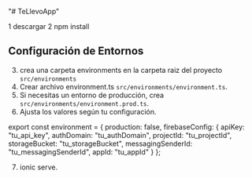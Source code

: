 "# TeLlevoApp" 

1 descargar
2 npm install

## Configuración de Entornos

3. crea una carpeta environments en la carpeta raiz del proyecto `src/environments`
4. Crear archivo environment.ts `src/environments/environment.ts`.
5. Si necesitas un entorno de producción, crea `src/environments/environment.prod.ts`.
6. Ajusta los valores según tu configuración.

export const environment = {
  production: false,
  firebaseConfig: {
    apiKey: "tu_api_key",
    authDomain: "tu_authDomain",
    projectId: "tu_projectId",
    storageBucket: "tu_storageBucket",
    messagingSenderId: "tu_messagingSenderId",
    appId: "tu_appId"
  }
};

7. ionic serve.




